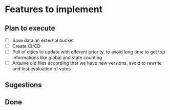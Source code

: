 # Features to implement

## Plan to execute

- [ ] Save data an external bucket
- [ ] Create CI/CD
- [ ] Pull of cities to update with diferent priority, to avoid long time to get top informations like global and state counting
- [ ] Arquive old files according that we have new versions, avoid to rewrite and lost evoluation of votos

## Sugestions

## Done
